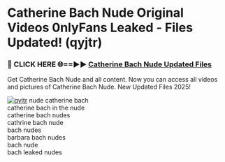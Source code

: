 # Catherine Bach Nude Original Videos 0nlyFans Leaked - Files Updated! (qyjtr)

<h3>🔴 CLICK HERE 🌐==►► <a href="https://tinyurl.com/4mcuefdz" rel="nofollow">Catherine Bach Nude Updated Files</a></h3>

Get Catherine Bach Nude and all content. Now you can access all videos and pictures of Catherine Bach Nude. New Updated Files 2025!

[![qyjtr](https://i.imgur.com/StAQSOY.gif)](https://tinyurl.com/4mcuefdz)
nude catherine bach<br>
catherine bach in the nude<br>
catherine bach nudes<br>
cathrine bach nude<br>
bach nudes<br>
barbara bach nudes<br>
bach nude<br>
bach leaked nudes